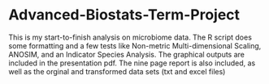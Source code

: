 # Advanced-Biostats-Term-Project
This is my start-to-finish analysis on microbiome data. The R script does some formatting and a few tests like Non-metric Multi-dimensional Scaling, ANOSIM, and an Indicator Species Analysis. The graphical outputs are included in the presentation pdf. The nine page report is also included, as well as the orginal and transformed data sets (txt and excel files)
